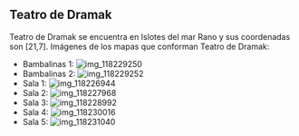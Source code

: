 ## Teatro de Dramak
Teatro de Dramak se encuentra en Islotes del mar Rano y sus coordenadas son [21,7].
Imágenes de los mapas que conforman Teatro de Dramak:
- Bambalinas 1: ![img_118229250](https://media.discordapp.net/attachments/1115311447145193482/1115321186734309527/118229250.jpg)
- Bambalinas 2: ![img_118229252](https://media.discordapp.net/attachments/1115311447145193482/1115321188302983329/118229252.jpg)
- Sala 1: ![img_118226944](https://media.discordapp.net/attachments/1115311447145193482/1115321179968913490/118226944.jpg)
- Sala 2: ![img_118227968](https://media.discordapp.net/attachments/1115311447145193482/1115321183211110521/118227968.jpg)
- Sala 3: ![img_118228992](https://media.discordapp.net/attachments/1115311447145193482/1115321185132097536/118228992.jpg)
- Sala 4: ![img_118230016](https://media.discordapp.net/attachments/1115311447145193482/1115321191406784613/118230016.jpg)
- Sala 5: ![img_118231040](https://media.discordapp.net/attachments/1115311447145193482/1115321193378086932/118231040.jpg)